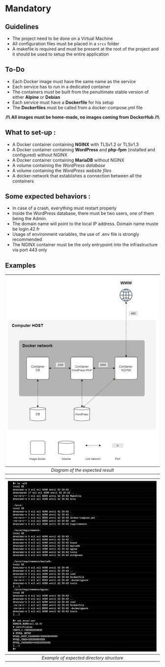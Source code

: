 # Mandatory

## Guidelines
- The project need to be done on a Virtual Machine
- All configuration files must be placed in a ```srcs``` folder
- A makefile is required and must be present at the root of the project and it should be used to setup the entire application

## To-Do
- Each Docker image must have the same name as the service
- Each service has to run in a dedicated container
- The containers must be built from the penultimate stable version of either **Alpine** or **Debian**
- Each service must have a **Dockerfile** for his setup
- The **Dockerfiles** must be called from a docker-compose.yml file

<div align="center"><b>/!\ All images must be home-made, no images coming from DockerHub /!\</b></div>

## What to set-up :
* A Docker container containing **NGINX** with TLSv1.2 or TLSv1.3
* A Docker container containing **WordPress** and **php-fpm** (installed and configured) without NGINX
* A Docker container containing **MariaDB** without NGINX
* A volume containing the _WordPress database_
* A volume containing the _WordPress website files_
* A docker-network that establishes a connection between all the containers

## Some expected behaviors :
* In case of a crash, everything must restart properly
* Inside the WordPress database, there must be two users, one of them being the Admin.
* The domain name will point to the local IP address. Domain name muste be login.42.fr
* Usage of environment variables, the use of .env file is strongly recommended
* The NGINX container must be the only entrypoint into the infrastructure via port 443 only

## Examples

| ![Expected Diagram](../../img/Diagram-Expected.png) | 
|:--:| 
| *Diagram of the expected result* |

| ![Expected files](../../img/Expected-Files.png) | 
|:--:| 
| *Example of expected directory structure* |

